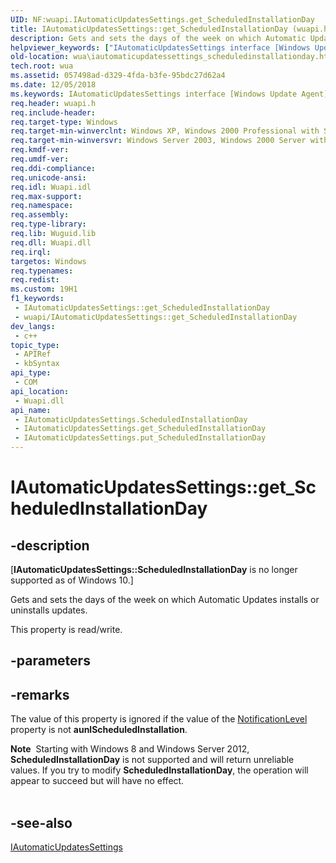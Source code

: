 ```yaml
---
UID: NF:wuapi.IAutomaticUpdatesSettings.get_ScheduledInstallationDay
title: IAutomaticUpdatesSettings::get_ScheduledInstallationDay (wuapi.h)
description: Gets and sets the days of the week on which Automatic Updates installs or uninstalls updates.
helpviewer_keywords: ["IAutomaticUpdatesSettings interface [Windows Update Agent]","ScheduledInstallationDay property","IAutomaticUpdatesSettings.ScheduledInstallationDay","IAutomaticUpdatesSettings.get_ScheduledInstallationDay","IAutomaticUpdatesSettings::ScheduledInstallationDay","IAutomaticUpdatesSettings::get_ScheduledInstallationDay","IAutomaticUpdatesSettings::put_ScheduledInstallationDay","ScheduledInstallationDay property [Windows Update Agent]","ScheduledInstallationDay property [Windows Update Agent]","IAutomaticUpdatesSettings interface","get_ScheduledInstallationDay","wua.iautomaticupdatessettings_scheduledinstallationday","wuapi/IAutomaticUpdatesSettings::ScheduledInstallationDay","wuapi/IAutomaticUpdatesSettings::get_ScheduledInstallationDay","wuapi/IAutomaticUpdatesSettings::put_ScheduledInstallationDay"]
old-location: wua\iautomaticupdatessettings_scheduledinstallationday.htm
tech.root: wua
ms.assetid: 057498ad-d329-4fda-b3fe-95bdc27d62a4
ms.date: 12/05/2018
ms.keywords: IAutomaticUpdatesSettings interface [Windows Update Agent],ScheduledInstallationDay property, IAutomaticUpdatesSettings.ScheduledInstallationDay, IAutomaticUpdatesSettings.get_ScheduledInstallationDay, IAutomaticUpdatesSettings::ScheduledInstallationDay, IAutomaticUpdatesSettings::get_ScheduledInstallationDay, IAutomaticUpdatesSettings::put_ScheduledInstallationDay, ScheduledInstallationDay property [Windows Update Agent], ScheduledInstallationDay property [Windows Update Agent],IAutomaticUpdatesSettings interface, get_ScheduledInstallationDay, wua.iautomaticupdatessettings_scheduledinstallationday, wuapi/IAutomaticUpdatesSettings::ScheduledInstallationDay, wuapi/IAutomaticUpdatesSettings::get_ScheduledInstallationDay, wuapi/IAutomaticUpdatesSettings::put_ScheduledInstallationDay
req.header: wuapi.h
req.include-header: 
req.target-type: Windows
req.target-min-winverclnt: Windows XP, Windows 2000 Professional with SP3 [desktop apps only]
req.target-min-winversvr: Windows Server 2003, Windows 2000 Server with SP3 [desktop apps only]
req.kmdf-ver: 
req.umdf-ver: 
req.ddi-compliance: 
req.unicode-ansi: 
req.idl: Wuapi.idl
req.max-support: 
req.namespace: 
req.assembly: 
req.type-library: 
req.lib: Wuguid.lib
req.dll: Wuapi.dll
req.irql: 
targetos: Windows
req.typenames: 
req.redist: 
ms.custom: 19H1
f1_keywords:
 - IAutomaticUpdatesSettings::get_ScheduledInstallationDay
 - wuapi/IAutomaticUpdatesSettings::get_ScheduledInstallationDay
dev_langs:
 - c++
topic_type:
 - APIRef
 - kbSyntax
api_type:
 - COM
api_location:
 - Wuapi.dll
api_name:
 - IAutomaticUpdatesSettings.ScheduledInstallationDay
 - IAutomaticUpdatesSettings.get_ScheduledInstallationDay
 - IAutomaticUpdatesSettings.put_ScheduledInstallationDay
---
```


# IAutomaticUpdatesSettings::get_ScheduledInstallationDay


## -description

<p class="CCE_Message">[<b>IAutomaticUpdatesSettings::ScheduledInstallationDay</b> is no longer supported as of Windows 10.]


Gets and sets the days of the week on which Automatic Updates  installs or uninstalls updates.



This property is read/write.

## -parameters

## -remarks

The value of this property is ignored if the value of the <a href="/windows/desktop/api/wuapi/nf-wuapi-iautomaticupdatessettings-get_notificationlevel">NotificationLevel</a> property is not <b>aunlScheduledInstallation</b>.

<div class="alert"><b>Note</b>  Starting with Windows 8 and Windows Server 2012, <b>ScheduledInstallationDay</b> is not supported and will return unreliable values. If you try to modify <b>ScheduledInstallationDay</b>, the operation will appear to succeed but will have no effect.</div>
<div> </div>

## -see-also

<a href="/windows/desktop/api/wuapi/nn-wuapi-iautomaticupdatessettings">IAutomaticUpdatesSettings</a>